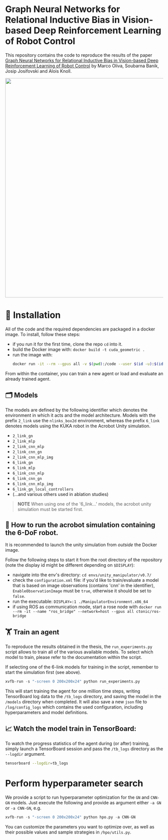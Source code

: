 # Graph Neural Networks for Relational Inductive Bias in Vision-based Deep Reinforcement Learning of Robot Control

This repository contains the code to reproduce the results of the paper [Graph Neural Networks for Relational Inductive Bias in Vision-based Deep Reinforcement Learning of Robot Control](https://arxiv.org/abs/2203.05985) by Marco Oliva, Soubarna Banik, Josip Josifovski and Alois Knoll.

<img src="6link_control.gif" width="700">

# 🔨 Installation
All of the code and the required dependencies are packaged in a docker image. To install, follow these steps:

* if you run it for the first time, clone the repo `cd` into it.
* build the Docker image with: `docker build -t cuda_geometric .`
* run the image with: 
    ```bash
    docker run -it --rm --gpus all -v $(pwd):/code --user $(id -u):$(id -g) -v /etc/passwd:/etc/passwd:ro -v /etc/group:/etc/group:ro --network=host cuda_geometric
    ```

From within the container, you can train a new agent or load and evaluate an already trained agent.

## 🗂 Models

The models are defined by the following identifier which denotes the environment in which it acts and the model architecture.
Models with the prefix `2_link` use the `nlinks_box2d` environment, whereas the prefix `6_link` denotes models using the KUKA robot in the Acrobot Unity simulation.

* `2_link_gn`
* `2_link_mlp`
* `2_link_cnn_mlp`
* `2_link_cnn_gn`
* `2_link_cnn_mlp_img`
* `6_link_gn`
* `6_link_mlp`
* `6_link_cnn_mlp`
* `6_link_cnn_gn`
* `6_link_cnn_mlp_img`
* `6_link_gn_local_controllers`
* (...and various others used in ablation studies)

> **__NOTE__** When using one of the '6_link...' models, the acrobot unity simulation must be started first.

## 🤖 How to run the acrobot simulation containing the 6-DoF robot.
It is recommended to launch the unity simulation from _outside_ the Docker image.

Follow the following steps to start it from the root directory of the repository (note the display id might be different depending on `$DISPLAY`):
* navigate into the env's directory: `cd envs/unity_manipulator/v0.7/`
* check the `configuration.xml` file: if you'd like to train/evaluate a model that is based on image observations (contains 'cnn' in the identifier), `EnableObservationImage` must be `true`, otherwise it should be set to `false`.
* run the executable: `DISPLAY=:1 ./ManipulatorEnvironment.x86_64`
* if using ROS as communication mode, start a rose node with ```docker run --rm -it --name "ros_bridge" --network=host --gpus all ctonic/ros-bridge```

## 🏋️ Train an agent

To reproduce the results obtained in the thesis, the `run_experiments.py` script allows to train all of the various available models. To select which model to train, please refer to the documentation within the script.

If selecting one of the 6-link models for training in the script, remember to start the simulation first (see above).
```python
xvfb-run -s "-screen 0 200x200x24" python run_experiments.py
```

This will start training the agent for one million time steps, writing TensorBoard log data to the `/tb_logs` directory, and saving the model in the `/models` directory when completed. It will also save a new `json` file to `/log/config_logs` which contains the used configuration, including hyperparameters and model definitions.

## 📈 Watch the model train in TensorBoard:
To watch the progress statistics of the agent during (or after) training, simply launch a TensorBoard session and pass the `/tb_logs` directory as the `--logdir` argument.

```bash
tensorboard --logdir=tb_logs
```

# Perform hyperparameter search
We provide a script to run hyperparameter optimization for the `GN` and `CNN-GN` models.
Just execute the following and provide as argument either `-a GN` or `-a CNN-GN`, e.g.
```python
xvfb-run -s "-screen 0 200x200x24" python hpo.py -a CNN-GN
```

You can customize the parameters you want to optimize over, as well as their possible values and sample strategies in `/hpo/utils.py`.
